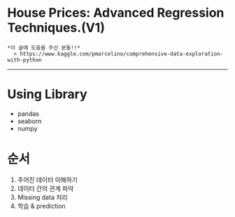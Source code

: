 House Prices: Advanced Regression Techniques.(V1)
============================================

	*이 글에 도움을 주신 분들!!*
	  > https://www.kaggle.com/pmarcelino/comprehensive-data-exploration-with-python


------------------------------------------------------------

# Using Library

- pandas
- seaborn
- numpy

# 순서

1. 주어진 데이터 이해하기
2. 데이터 간의 관계 파악
3. Missing data 처리
4. 학습 & prediction


